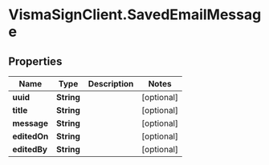 # VismaSignClient.SavedEmailMessage

## Properties
Name | Type | Description | Notes
------------ | ------------- | ------------- | -------------
**uuid** | **String** |  | [optional] 
**title** | **String** |  | [optional] 
**message** | **String** |  | [optional] 
**editedOn** | **String** |  | [optional] 
**editedBy** | **String** |  | [optional] 


